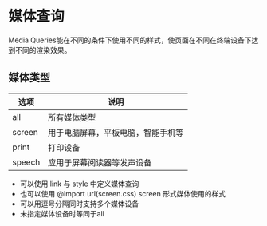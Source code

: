 # 媒体查询
Media Queries能在不同的条件下使用不同的样式，使页面在不同在终端设备下达到不同的渲染效果。
## 媒体类型
选项	|说明
--|--
all	|所有媒体类型
screen	|用于电脑屏幕，平板电脑，智能手机等
print	|打印设备
speech	|应用于屏幕阅读器等发声设备

- 可以使用 link 与 style 中定义媒体查询
- 也可以使用 @import url(screen.css) screen 形式媒体使用的样式
- 可以用逗号分隔同时支持多个媒体设备
- 未指定媒体设备时等同于all